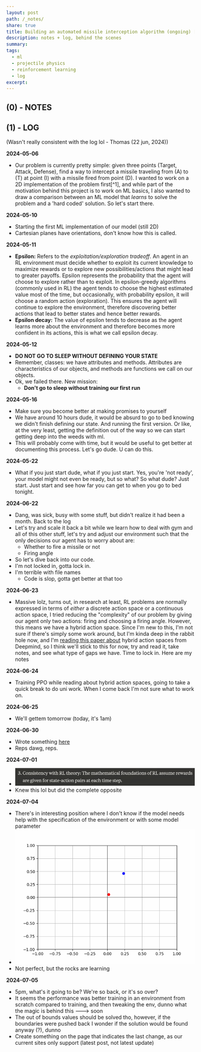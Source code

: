 ```yaml
---
layout: post
path: /_notes/
share: true
title: Building an automated missile interception algorithm (ongoing) [LOG + NOTES]
description: notes + log, behind the scenes
summary: 
tags:
  - ml
  - projectile physics
  - reinforcement learning
  - log
excerpt: 
---
```


## (0) - NOTES

## (1) - LOG
(Wasn't really consistent with the log lol - Thomas (22 jun, 2024))

**2024-05-06**
- Our problem is currently pretty simple: given three points (Target, Attack, Defense), find a way to intercept a missile traveling from (A) to (T) at point (I) with a missile fired from point (D). I wanted to work on a 2D implementation of the problem first[^1], and while part of the motivation behind this project is to work on ML basics, I also wanted to draw a comparison between an ML model that *learns* to solve the problem and a 'hard coded' solution. So let's start there. 

**2024-05-10**
- Starting the first ML implementation of our model (still 2D)
- Cartesian planes have orientations, don't know how this is called. 

**2024-05-11**
- **Epsilon:** Refers to the *exploitation/exploration tradeoff*. An agent in an RL environment must decide whether to exploit its current knowledge to maximize rewards or to explore new possibilities/actions that might lead to greater payoffs. Epsilon represents the probability that the agent will choose to explore rather than to exploit. In epsilon-greedy algorithms (commonly used in RL) the agent tends to choose the highest estimated value most of the time, but occasionally, with probability epsilon, it will choose a random action (exploration). This ensures the agent will continue to explore the environment, therefore discovering better actions that lead to better states and hence better rewards. 
- **Epsilon decay:** The value of epsilon tends to decrease as the agent learns more about the environment and therefore becomes more confident in its actions, this is what we call epsilon decay. 

**2024-05-12** 
- **DO NOT GO TO SLEEP WITHOUT DEFINING YOUR STATE**
- Remember, classes: we have attributes and methods. Attributes are characteristics of our objects, and methods are functions we call on our objects. 
- Ok, we failed there. New mission:
	- **Don't go to sleep without training our first run**

**2024-05-16**
- Make sure you become better at making promises to yourself
- We have around 10 hours dude, it would be absurd to go to bed knowing we didn't finish defining our state. And running the first version. Or like, at the very least, getting the definition out of the way so we can start getting deep into the weeds with ml. 
- This will probably come with time, but it would be useful to get better at documenting this process. Let's go dude. U can do this. 

**2024-05-22**
- What if you just start dude, what if you just start. Yes, you're 'not ready', your model might not even be ready, but so what? So what dude? Just start. Just start and see how far you can get to when you go to bed tonight. 

**2024-06-22**
- Dang, was sick, busy with some stuff, but didn't realize it had been a month. Back to the log
- Let's try and scale it back a bit while we learn how to deal with gym and all of this other stuff, let's try and adjust our environment such that the only decisions our agent has to worry about are:
	- Whether to fire a missile or not
	- Firing angle
- So let's dive back into our code. 
- I'm not locked in, gotta lock in. 
- I'm terrible with file names
	- Code is slop, gotta get better at that too

**2024-06-23**
- Massive lolz, turns out, in research at least, RL problems are normally expressed in terms of *either* a discrete action space or a continuous action space, I tried reducing the "complexity" of our problem by giving our agent only two actions: firing and choosing a firing angle. However, this means we have a hybrid action space. Since I'm new to this, I'm not sure if there's simply some work around, but I'm kinda deep in the rabbit hole now, and I'm [reading this paper about](https://arxiv.org/pdf/2001.00449) hybrid action spaces from Deepmind, so I think we'll stick to this for now, try and read it, take notes, and see what type of gaps we have. Time to lock in. Here are my notes

**2024-06-24**
- Training PPO while reading about hybrid action spaces, going to take a quick break to do uni work. When I come back I'm not sure what to work on. 

**2024-06-25**
- We'll gettem tomorrow (today, it's 1am)

**2024-06-30**
- Wrote something [here](../_writing/30-06-2024-god-forbid-you-get-everything-right-on-the-first-try.md#)
- Reps dawg, reps. 

**2024-07-01**
- ![Pasted image 20240701134721](../assets/images/posts/Pasted%20image%2020240701134721.png)
- Knew this lol but did the complete opposite

**2024-07-04**
- There's in interesting position where I don't know if the model needs help with the specification of the environment or with some model parameter
- ![episode_11](../assets/images/posts/episode_11.gif)
- Not perfect, but the rocks are learning

**2024-07-05**
- 5pm, what's it going to be? We're so back, or it's so over?
- It seems the performance was better training in an environment from scratch compared to training, and then tweaking the env, dunno what the magic is behind this ---> soon 
- The out of bounds values should be solved tho, however, if the boundaries were pushed back I wonder if the solution would be found anyway (?), dunno
- Create something on the page that indicates the last change, as our current sites only support (latest post, not latest update)